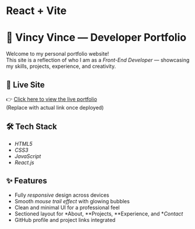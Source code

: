 # React + Vite
<!-- 
This template provides a minimal setup to get React working in Vite with HMR and some ESLint rules.

Currently, two official plugins are available:

- [@vitejs/plugin-react](https://github.com/vitejs/vite-plugin-react/blob/main/packages/plugin-react) uses [Babel](https://babeljs.io/) for Fast Refresh
- [@vitejs/plugin-react-swc](https://github.com/vitejs/vite-plugin-react/blob/main/packages/plugin-react-swc) uses [SWC](https://swc.rs/) for Fast Refresh

## Expanding the ESLint configuration

If you are developing a production application, we recommend using TypeScript with type-aware lint rules enabled. Check out the [TS template](https://github.com/vitejs/vite/tree/main/packages/create-vite/template-react-ts) for information on how to integrate TypeScript and [`typescript-eslint`](https://typescript-eslint.io) in your project. -->
# 💼 Vincy Vince — Developer Portfolio

Welcome to my personal portfolio website!  
This site is a reflection of who I am as a *Front-End Developer* — showcasing my skills, projects, experience, and creativity.

## 🚀 Live Site

👉 [Click here to view the live portfolio]()  
(Replace with actual link once deployed)

## 🛠️ Tech Stack

- *HTML5*
- *CSS3*
- *JavaScript*
- *React.js*

## ✨ Features

- Fully *responsive* design across devices
- Smooth *mouse trail effect* with glowing bubbles
- Clean and minimal UI for a professional feel
- Sectioned layout for *About, **Projects, **Experience, and **Contact*
- GitHub profile and project links integrated
